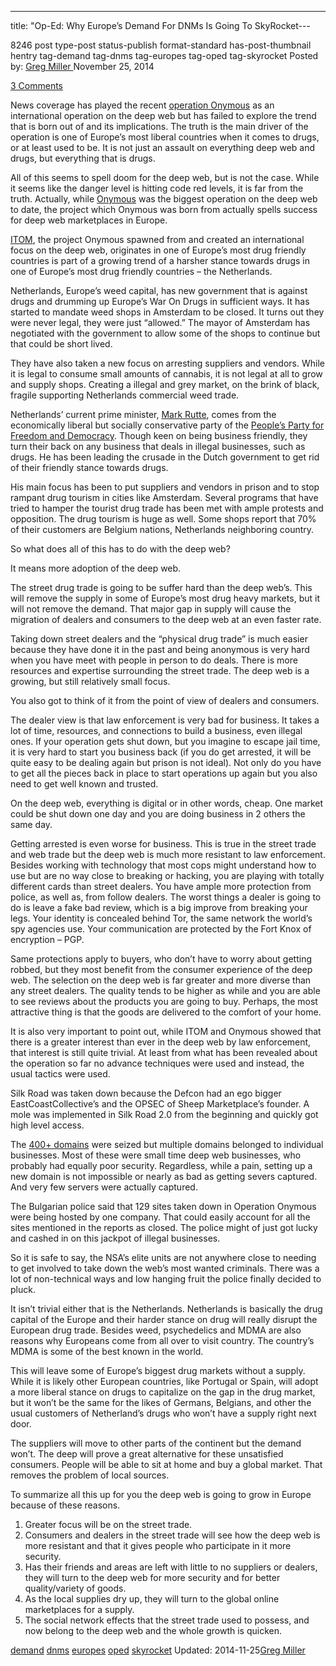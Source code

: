 ---
title: "Op-Ed: Why Europe&#8217;s Demand For DNMs Is Going To SkyRocket---

8246 post type-post status-publish format-standard has-post-thumbnail hentry  tag-demand tag-dnms tag-europes tag-oped tag-skyrocket
Posted by: <a href="https://www.deepdotweb.com/author/gregmiller/" title="">Greg Miller </a></span>
<span>November 25, 2014</span>
    
<a href="/2014/11/25/op-ed-europes-demand-dnms-going-skyrocket/#comments">3 Comments</a></span>
</p>
<p>News coverage has played the recent <a href="http://www.deepdotweb.com/tag/operation-onymous/">operation Onymous</a> as an international operation on the deep web but has failed to explore the trend that is born out of and its implications. The truth is the main driver of the operation is one of Europe’s most liberal countries when it comes to drugs, or at least used to be. It is not just an assault on everything deep web and drugs, but everything that is drugs.</p>
<p>All of this seems to spell doom for the deep web, but is not the case. While it seems like the danger level is hitting code red levels, it is far from the truth. Actually, while <a href="http://www.deepdotweb.com/tag/operation-onymous/">Onymous</a> was the biggest operation on the deep web to date, the project which Onymous was born from actually spells success for deep web marketplaces in Europe.</p>
<p><a title="ITOM Revealed: Europe’s Plan To Crack Down On The Online Drug Trade" href="http://www.deepdotweb.com/2014/09/28/itom-europes-plan-crack-online-drug-trade/">ITOM</a>, the project Onymous spawned from and created an international focus on the deep web, originates in one of Europe’s most drug friendly countries is part of a growing trend of a harsher stance towards drugs in one of Europe’s most drug friendly countries &#8211; the Netherlands.</p>
<p>Netherlands, Europe’s weed capital, has new government that is against drugs and drumming up Europe’s War On Drugs in sufficient ways. It has started to mandate weed shops in Amsterdam to be closed. It turns out they were never legal, they were just “allowed.” The mayor of Amsterdam has negotiated with the government to allow some of the shops to continue but that could be short lived.</p>
<p>They have also taken a new focus on arresting suppliers and vendors. While it is legal to consume small amounts of cannabis, it is not legal at all to grow and supply shops. Creating a illegal and grey market, on the brink of black, fragile supporting Netherlands commercial weed trade.</p>
<p>Netherlands’ current prime minister, <a href="https://en.wikipedia.org/wiki/Mark_Rutte">Mark Rutte</a>, comes from the economically liberal but socially conservative party of the <a href="https://en.wikipedia.org/wiki/People%27s_Party_for_Freedom_and_Democracy">People&#8217;s Party for Freedom and Democracy</a>. Though keen on being business friendly, they turn their back on any business that deals in illegal businesses, such as drugs. He has been leading the crusade in the Dutch government to get rid of their friendly stance towards drugs.</p>
<p>His main focus has been to put suppliers and vendors in prison and to stop rampant drug tourism in cities like Amsterdam. Several programs that have tried to hamper the tourist drug trade has been met with ample protests and opposition. The drug tourism is huge as well. Some shops report that 70% of their customers are Belgium nations, Netherlands neighboring country.</p>
<p>So what does all of this has to do with the deep web?</p>
<p>It means more adoption of the deep web.</p>
<p>The street drug trade is going to be suffer hard than the deep web’s. This will remove the supply in some of Europe’s most drug heavy markets, but it will not remove the demand. That major gap in supply will cause the migration of dealers and consumers to the deep web at an even faster rate.</p>
<p>Taking down street dealers and the “physical drug trade” is much easier because they have done it in the past and being anonymous is very hard when you have meet with people in person to do deals. There is more resources and expertise surrounding the street trade. The deep web is a growing, but still relatively small focus.</p>
<p>You also got to think of it from the point of view of dealers and consumers.</p>
<p>The dealer view is that law enforcement is very bad for business. It takes a lot of time, resources, and connections to build a business, even illegal ones. If your operation gets shut down, but you imagine to escape jail time, it is very hard to start you business back (if you do get arrested, it will be quite easy to be dealing again but prison is not ideal). Not only do you have to get all the pieces back in place to start operations up again but you also need to get well known and trusted.</p>
<p>On the deep web, everything is digital or in other words, cheap. One market could be shut down one day and you are doing business in 2 others the same day.</p>
<p>Getting arrested is even worse for business. This is true in the street trade and web trade but the deep web is much more resistant to law enforcement. Besides working with technology that most cops might understand how to use but are no way close to breaking or hacking, you are playing with totally different cards than street dealers. You have ample more protection from police, as well as, from follow dealers. The worst things a dealer is going to do is leave a fake bad review, which is a big improve from breaking your legs. Your identity is concealed behind Tor, the same network the world’s spy agencies use. Your communication are protected by the Fort Knox of encryption &#8211; PGP.</p>
<p>Same protections apply to buyers, who don’t have to worry about getting robbed, but they most benefit from the consumer experience of the deep web. The selection on the deep web is far greater and more diverse than any street dealers. The quality tends to be higher as while and you are able to see reviews about the products you are going to buy. Perhaps, the most attractive thing is that the goods are delivered to the comfort of your home.</p>
<p>It is also very important to point out, while ITOM and Onymous showed that there is a greater interest than ever in the deep web by law enforcement, that interest is still quite trivial. At least from what has been revealed about the operation so far no advance techniques were used and instead, the usual tactics were used.</p>
<p>Silk Road was taken down because the Defcon had an ego bigger EastCoastCollective’s and the OPSEC of Sheep Marketplace’s founder. A mole was implemented in Silk Road 2.0 from the beginning and quickly got high level access.</p>
<p>The <a title="NCA: “We have Taken down 400 Dark Net Sites”" href="http://www.deepdotweb.com/2014/11/07/nca-taken-400-dark-net-sites/">400+ domains</a> were seized but multiple domains belonged to individual businesses. Most of these were small time deep web businesses, who probably had equally poor security. Regardless, while a pain, setting up a new domain is not impossible or nearly as bad as getting severs captured. And very few servers were actually captured.</p>
<p>The Bulgarian police said that 129 sites taken down in Operation Onymous were being hosted by one company. That could easily account for all the sites mentioned in the reports as closed. The police might of just got lucky and cashed in on this jackpot of illegal businesses.</p>
<p>So it is safe to say, the NSA’s elite units are not anywhere close to needing to get involved to take down the web’s most wanted criminals. There was a lot of non-technical ways and low hanging fruit the police finally decided to pluck.</p>
<p>It isn’t trivial either that is the Netherlands. Netherlands is basically the drug capital of the Europe and their harder stance on drug will really disrupt the European drug trade. Besides weed, psychedelics and MDMA are also reasons why Europeans come from all over to visit country. The country’s MDMA is some of the best known in the world.</p>
<p>This will leave some of Europe’s biggest drug markets without a supply. While it is likely other European countries, like Portugal or Spain, will adopt a more liberal stance on drugs to capitalize on the gap in the drug market, but it won’t be the same for the likes of Germans, Belgians, and other the usual customers of Netherland’s drugs who won’t have a supply right next door.</p>
<p>The suppliers will move to other parts of the continent but the demand won’t. The deep will prove a great alternative for these unsatisfied consumers. People will be able to sit at home and buy a global market. That removes the problem of local sources.</p>
<p>To summarize all this up for you the deep web is going to grow in Europe because of these reasons.</p>
<ol>
<li>Greater focus will be on the street trade.</li>
<li>Consumers and dealers in the street trade will see how the deep web is more resistant and that it gives people who participate in it more security.</li>
<li>Has their friends and areas are left with little to no suppliers or dealers, they will turn to the deep web for more security and for better quality/variety of goods.</li>
<li>As the local supplies dry up, they will turn to the global online marketplaces for a supply.</li>
<li>The social network effects that the street trade used to possess, and now belong to the deep web and the whole growth is quicken.</li>
</ol>
</div>
<a href="https://www.deepdotweb.com/tag/demand/" rel="tag">demand</a> <a href="https://www.deepdotweb.com/tag/dnms/" rel="tag">dnms</a> <a href="https://www.deepdotweb.com/tag/europes/" rel="tag">europes</a> <a href="https://www.deepdotweb.com/tag/oped/" rel="tag">oped</a> <a href="https://www.deepdotweb.com/tag/skyrocket/" rel="tag">skyrocket</a></span> 
Updated: 2014-11-25<a href="https://www.deepdotweb.com/author/gregmiller/" title="Posts by Greg Miller" rel="author">Greg Miller</a></strong></div>
    

